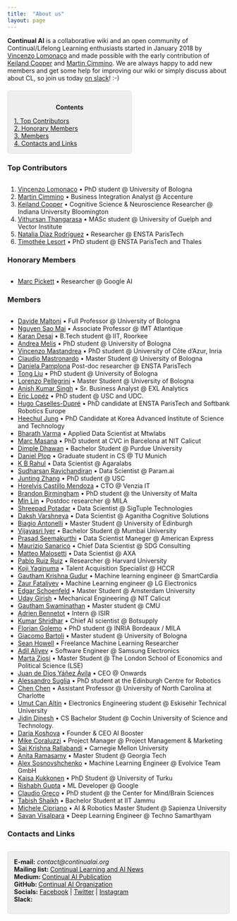 ```yaml
---
title:  "About us"
layout: page
---
```


**Continual AI** is a collaborative wiki and an open community of Continual/Lifelong Learning enthusiasts started in January 2018 by [Vincenzo Lomonaco](http://vincenzolomonaco.com) and made possible with the early contribution of [Keiland Cooper](http://kwcooper.xyz) and [Martin Cimmino](https://www.linkedin.com/in/martin-cimmino-23a87086/). We are always happy to add new members and get some help for improving our wiki or simply discuss about about CL, so join us today [on slack](https://continualai.herokuapp.com/)! :-)

<div style="background: rgba(0,0,0,0.06) none repeat scroll 0% 0%; border: 1px solid rgb(222, 222, 222); padding: 1em; border-radius: 5px; margin-top:20px; max-width: 50%">
	<p style="text-align: center;"><strong>Contents</strong></p>
	<p style="text-align: left; margin-bottom: 0px;">	
		<a href="#top_contributors">1. Top Contributors</a><br>
		<a href="#honorary">2. Honorary Members</a><br>
		<a href="#members">3. Members</a><br>
		<a href="#contacts">4. Contacts and Links</a>
	</p>
</div>


<a name="top-contributors"></a>
<h3 id="contributors" style="margin-bottom:30px">Top Contributors</h3>

 1. [Vincenzo Lomonaco](http://vincenzolomonaco.com) &bull; PhD student @ University of Bologna
 2. [Martin Cimmino](https://www.linkedin.com/in/martin-cimmino-23a87086/) &bull; Business Integration Analyst @ Accenture
 3. [Keiland Cooper](http://kwcooper.xyz) &bull; Cognitive Science & Neuroscience Researcher @ Indiana University Bloomington
 4. [Vithursan Thangarasa](https://embedding.ai/) &bull; MASc student @ University of Guelph and Vector Institute
 5. [Natalia Díaz Rodríguez](https://about.me/NataliaDiazRodriguez) &bull; Researcher @ ENSTA ParisTech
 6. [Timothée Lesort](https://scholar.google.com/citations?user=5NttkuoAAAAJ&hl=en) &bull; PhD student @ ENSTA ParisTech and Thales

 <a name="Honorary Members"></a>
<h3 id="honorary" style="margin-bottom:30px">Honorary Members</h3>

 - [Marc Pickett](https://ai.google/research/people/MarcPickett) &bull; Researcher @ Google AI


<a name="members"></a>
<h3 id="members" style="margin-bottom:30px">Members</h3>

 - [Davide Maltoni](https://www.unibo.it/sitoweb/davide.maltoni/) &bull; Full Professor @ University of Bologna
 - [Nguyen Sao Mai](http://nguyensmai.free.fr/Home.html) &bull; Associate Professor @ IMT Atlantique
 - [Karan Desai](https://www.linkedin.com/in/karan-desai-050b68bb/) &bull; B.Tech student @ IIT, Roorkee
 - [Andrea Melis](https://www.unibo.it/sitoweb/a.melis) &bull; PhD student @ University of Bologna
 - [Vincenzo Mastandrea](https://scholar.google.it/citations?user=zNgK7qUAAAAJ&hl=it) &bull; PhD student @ University of Côte d’Azur, Inria
 - [Claudio Mastronardo](https://www.linkedin.com/in/claudio-mastronardo-aa44b7154/) &bull; Master Student @ University of Bologna
 - [Daniela Pamplona](https://www.researchgate.net/profile/Daniela_Pamplona) Post-doc researcher @ ENSTA ParisTech
 - [Tong Liu](https://www.unibo.it/sitoweb/t.liu) &bull; PhD student @ University of Bologna
 - [Lorenzo Pellegrini]() &bull; Master Student @ University of Bologna
 - [Anish Kumar Singh](https://www.linkedin.com/in/anish-kumar-singh-724a7290/) &bull; Sr. Business Analyst @ EXL Analytics
 - [Eric Lopéz](https://citius.usc.es/equipo/investigadores-en-formacion/eric-lopez-lopez) &bull; PhD student @ USC and UDC.
 - [Hugo Caselles-Dupré](https://www.linkedin.com/in/hugo-caselles-dupré-733591107/) &bull; PhD candidate at ENSTA ParisTech and Softbank Robotics Europe
 - [Heechul Jung](https://sites.google.com/site/pooh8210/) &bull; PhD Candidate at Korea Advanced Institute of Science and Technology
 - [Bharath Varma](https://www.linkedin.com/in/bharath-varma-12294889/) &bull; Applied Data Scientist at Mtwlabs
 - [Marc Masana](https://mmasana.github.io/) &bull; PhD student at CVC in Barcelona at NIT Calicut
 - [Dimple Dhawan](https://www.linkedin.com/in/dhawandimple/) &bull; Bachelor Student @ Purdue University
 - [Daniel Plop](https://www.linkedin.com/in/plopd/) &bull; Graduate student in CS @ TU Munich
 - [K B Rahul](http://kb-rahul.github.io/) &bull; Data Scientist @ Agaralabs
 - [Sudharsan Ravichandiran](https://www.linkedin.com/in/sudharsan1396/) &bull; Data Scientist @ Param.ai
 - [Junting Zhang](https://www.linkedin.com/in/juntingzhang/) &bull; PhD student @ USC
 - [Horelvis Castillo Mendoza](http://venzia.es/) &bull; CTO @ Venzia IT
 - [Brandon Birmingham](http://brandbir.com/) &bull; PhD student @ the University of Malta
 - [Min Lin](https://mila.quebec/en/person/min-lin/) &bull; Postdoc researcher @ MILA
 - [Shreepad Potadar](https://www.linkedin.com/in/shreepad-potadar-85579782/) &bull; Data Scientist @ SigTuple Technologies
 - [Daksh Varshneya](https://www.linkedin.com/in/dakshvar/) &bull; Data Scientist @ Aganitha Cognitive Solutions
 - [Biagio Antonelli](https://www.linkedin.com/in/biagio-antonelli/) &bull; Master Student @ University of Edinburgh
 - [Vijayasri Iyer](https://www.linkedin.com/in/vijayasriiyer/) &bull; Bachelor Student @ Mumbai University
 - [Prasad Seemakurthi](https://www.linkedin.com/in/pseemakurthi/) &bull; Data Scientist Maneger @ American Express
 - [Maurizio Sanarico](https://www.linkedin.com/in/maurizio-sanarico-17918b47/?locale=en_US) &bull; Chief Data Scientist @ SDG Consulting
 - [Matteo Malosetti](https://www.linkedin.com/in/matteo-malosetti-20376570/) &bull; Data Scientist @ AXA
 - [Pablo Ruiz Ruiz](https://www.linkedin.com/in/pabloruizruiz/?locale=en_US) &bull; Researcher @ Harvard University
 - [Koji Yaginuma](https://www.linkedin.com/in/koji-yaginuma-a1298a7a/) &bull; Talent Acquisition Specialist @ HCCR
 - [Gautham Krishna Gudur](https://www.linkedin.com/in/gauthamkrishna-g/) &bull; Machine learning engineer @ SmartCardia
 - [Zaur Fataliyev](https://scholar.google.co.kr/citations?user=ITHa_ZAAAAAJ&hl=en) &bull; Machine Learning engineer @ LG Electronics
 - [Edgar Schoenfeld](https://www.linkedin.com/in/edgar-schoenfeld-4b259412b/) &bull; Master Student @ Amsterdam University
 - [Uday Girish](https://udaygirish.wixsite.com/udaygirish) &bull; Mechanical Engineering @ NIT Calicut
 - [Gautham Swaminathan](https://www.facebook.com/gautham.swaminathan.12) &bull; Master student @ CMU
 - [Adrien Bennetot](https://www.linkedin.com/in/adrien-bennetot-344613121) &bull; Intern @ ISIR
 - [Kumar Shridhar](http://kumar-shridhar.github.io/) &bull; Chief AI scientist @ Botsupply
 - [Florian Golemo](http://fgolemo.github.io/) &bull; PhD student @ INRIA Bordeaux / MILA
 - [Giacomo Bartoli](https://www.linkedin.com/in/giacomobartolism/) &bull; Master student @ University of Bologna
 - [Sean Howell](https://www.linkedin.com/in/sean-howell-32393844/) &bull; Freelance Machine Learning Researcher 
 - [Adil Aliyev](https://www.linkedin.com/in/adilaliyev/) &bull; Software Engineer @ Samsung Electronics
 - [Marta Ziosi](https://www.linkedin.com/in/adilaliyev/) &bull; Master Student @ The London School of Economics and Political Science (LSE)
 - [Juan de Dios Yáñez Ávila](https://www.linkedin.com/in/adilaliyev/) &bull; CEO @ Onwards
 - [Alessandro Suglia](https://www.edinburgh-robotics.org/students/alessandro-suglia) &bull; PhD student at the Edinburgh Centre for Robotics
 - [Chen Chen](https://webpages.uncc.edu/cchen62/) &bull; Assistant Professor @ University of North Carolina at Charlotte
 - [Umut Can Altin](http://umutcanaltin.github.io/) &bull; Electronics Engineering student @ Eskisehir Technical University
 - [Jidin Dinesh](https://www.linkedin.com/in/jidin-dinesh/) &bull; CS Bachelor Student @ Cochin University of Science and Technology.
 - [Daria Koshova](https://www.linkedin.com/in/daria-koshova/) &bull; Founder & CEO AI Booster
 - [Mike Coraluzzi](https://www.linkedin.com/in/michael-coraluzzi-7433a846/) &bull; Project Manager @ Project Management & Marketing
 - [Sai Krishna Rallabandi](http://www.cs.cmu.edu/~srallaba/) &bull; Carnegie Mellon University
 - [Anita Ramasamy](https://www.linkedin.com/in/anitaramasamy/) &bull; Master Student @ Georgia Tech
 - [Alex Sosnovshchenko](https://www.linkedin.com/in/asosnovschenko/) &bull; Machine Learning Engineer @ Evolvice Team GmbH
 - [Kaisa Kukkonen](https://pinkgranny.github.io/my-portfolio-live/) &bull; PhD Student @ University of Turku
 - [Rishabh Gupta](https://www.linkedin.com/in/rishabh-gupta-ai/) &bull; ML Developer @ Google 
 - [Claudio Greco](https://claudiogreco.github.io/) &bull; PhD student @ the Center for Mind/Brain Sciences 
 - [Tabish Shaikh](https://tabshaikh.github.io/portfolio/) &bull; Bachelor Student at IIT Jammu
 - [Michele Cipriano](https://www.linkedin.com/in/michelecipriano/) &bull; AI & Robotics Master Student @ Sapienza University
 - [Savan Visalpara](https://www.linkedin.com/in/savanvisalpara/) &bull; Deep Learning Engineer @ Techno Samarthyam

<a href="#contacts"></a>
<h3 style="margin-bottom:30px;" id="contacts">Contacts and Links</h3>

<p style="background: rgba(0,0,0,0.06) none repeat scroll 0% 0%; border: 1px solid rgb(222, 222, 222); padding: 1em; border-radius: 5px; padding-bottom: 41px;">
	<strong>E-mail:</strong> <em>contact@continualai.org</em><br>
	<strong>Mailing list: </strong><a target="_blank" href="https://groups.google.com/forum/#!forum/continualai">Continual Learning and AI News</a><br>
	<strong>Medium: </strong><a target="_blank" href="https://medium.com/continual-ai">Continual AI Publication</a><br>
	<strong>GitHub: </strong><a target="_blank" href="https://github.com/ContinualAI">Continual AI Organization</a><br>
	<strong>Socials:</strong> <a href="https://www.facebook.com/ContinualAI">Facebook</a> | <a href="https://twitter.com/ContinualAI">Twitter</a> | <a href="https://www.instagram.com/continual_ai/">Instagram</a><br>
	<strong style="float:left">Slack:</strong> <span style="margin-top: 3px; margin-left: 10px; float:left"><script async defer src="https://continualai.herokuapp.com/slackin.js"></script></span>
</p>

